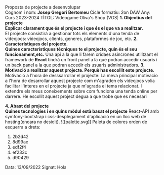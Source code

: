 Proposta de projecte a desenvolupar  
Cognom i nom:  **Josep Gregori Bertomeu**
Cicle formatiu:  2on DAW
Any: Curs 2023-2024
TÌTOL:  Videogame Oliva's Shop (VOS)
**1. Objectius del projecte  
Explicar clarament que és el projecte i que és el que va a realitzar.**  
El projecte consistirà a gestionar tots els elements d'una tenda de videojocs:
videojocs, clients, generes, plataformes de joc, etc.
**2. Característiques del projecte.  
Quines característiques tècniques te el projecte, quin és el seu funcionament,etc.**
Una api a la que li farem cridaes asincrones utilitzant el framework de **React** tindrà un front panel a la que podran accedir usuaris i un back panel a la que podran accedir els usuaris administradors.
**3. Motivació a realitzar aquest projecte.  Perquè has escollit este projecte.**
Motivació a l'hora de desssarrollar el projecte:
La meva principal motivacio a l'hora de desarrollar aquest projecte com m'agraden els videojocs volia facilitar l'interes en el projecte ja que m'agrada el tema relacionat. I extendre els meus coneixements sobre com funciona una tenda online per darrere.
He escollit aquest project degua a que trobe que es necesari 

**4. Abast del projecte  
Quines tecnologies i en quins mòdul està basat el projecte**
React-API amb symfony-bootstrap i css-desplegament d'aplicació en un lloc web de hosting(encara no desidit).
![[palette.svg]]
Paleta de colores orden de esquerra a dreta:
1. 2b2d42
2. 8d99ae
3. edf2f4
4. ef233c
5. d90429

Data: 13/09/2022
Signat: Hola
